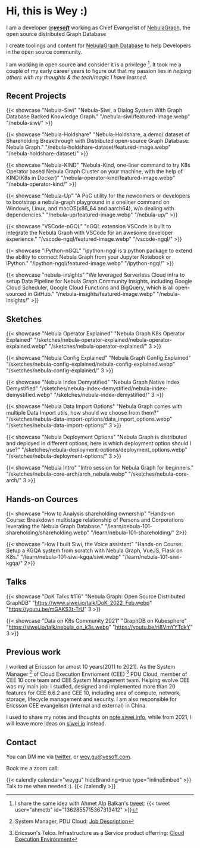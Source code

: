 # 



# Hi, this is Wey :)

I am a developer @***[vesoft](https://vesoft.com)*** working as Chief Evangelist of [NebulaGraph](https://nebula-graph.io/), the open source distributed Graph Database

I create toolings and content for [NebulaGraph Database](https://github.com/vesoft-inc) to help Developers in the open source community.

I am working in open source and consider it is a privilege [^1]. It took me a couple of my early career years to figure out that my passion lies in *helping others with my thoughts & the tech/magic I have learned*.

## Recent Projects

{{< showcase "Nebula-Siwi" "Nebula-Siwi, a Dialog System With Graph Database Backed Knowledge Graph." "/nebula-siwi/featured-image.webp" "/nebula-siwi/" >}}

{{< showcase "Nebula-Holdshare" "Nebula-Holdshare, a demo/ dataset of Shareholding Breakthrough with Distributed open-source Graph Database: Nebula Graph." "/nebula-holdshare-dataset/featured-image.webp" "/nebula-holdshare-dataset/" >}}

{{< showcase "Nebula-KIND" "Nebula-Kind, one-liner command to try K8s Operator based Nebula Graph Cluster on your machine, with the help of KIND(K8s in Docker)" "/nebula-operator-kind/featured-image.webp" "/nebula-operator-kind/" >}}

{{< showcase "Nebula-Up" "A PoC utility for the newcomers or developers to bootstrap a nebula-graph playground in a oneliner command on Windows, Linux, and macOS(x86_64 and aarch64), w/o dealing with dependencies." "/nebula-up/featured-image.webp" "/nebula-up/" >}}

{{< showcase "VSCode-nGQL" "nGQL extension VSCode is built to integrate the Nebula Graph with VSCode for an awesome developer experience." "/vscode-ngql/featured-image.webp" "/vscode-ngql/" >}}

{{< showcase "IPython-nGQL" "ipython-ngql is a python package to extend the ability to connect Nebula Graph from your Jupyter Notebook or IPython." "/ipython-ngql/featured-image.webp" "/ipython-ngql/" >}}

{{< showcase "nebula-insights" "We leveraged Serverless Cloud infra to setup Data Pipeline for Nebula Graph Community Insights, including Google Cloud Scheduler, Google Cloud Functions and BigQuery, which is all open-sourced in GitHub." "/nebula-insights/featured-image.webp" "/nebula-insights/" >}}

## Sketches

{{< showcase "Nebula Operator Explained" "Nebula Graph K8s Operator Explained" "/sketches/nebula-operator-explained/nebula-operator-explained.webp" "/sketches/nebula-operator-explained/" 3 >}}

{{< showcase "Nebula Config Explained" "Nebula Graph Config Explained" "/sketches/nebula-config-explained/nebula-config-explained.webp" "/sketches/nebula-config-explained/" 3 >}}

{{< showcase "Nebula Index Demystified" "Nebula Graph Native Index Demystified" "/sketches/nebula-index-demystified/nebula-index-demystified.webp" "/sketches/nebula-index-demystified/" 3 >}}

{{< showcase "Nebula Data Import Options" "Nebula Graph comes with multiple Data Import utils, how should we choose from them?" "/sketches/nebula-data-import-options/data_import_options.webp" "/sketches/nebula-data-import-options/" 3 >}}

{{< showcase "Nebula Deployment Options" "Nebula Graph is distributed and deployed in different options, here is which deployment option should I use?" "/sketches/nebula-deployment-options/deployment_options.webp" "/sketches/nebula-deployment-options/" 3 >}}

{{< showcase "Nebula Intro" "Intro session for Nebula Graph for beginners." "/sketches/nebula-core-arch/arch_nebula.webp" "/sketches/nebula-core-arch/" 3 >}}

## Hands-on Cources

{{< showcase "How to Analysis shareholding ownership" "Hands-on Course: Breakdown multistage relationship of Persons and Corporations leverating the Nebula Graph Database." "/learn/nebula-101-shareholding/shareholding.webp" "/learn/nebula-101-shareholding/" 2>}}

{{< showcase "How I built Siwi, the Voice assistant" "Hands-on Course: Setup a KGQA system from scratch with Nebula Graph, VueJS, Flask on K8s." "/learn/nebula-101-siwi-kgqa/siwi.webp" "/learn/nebula-101-siwi-kgqa/" 2>}}

## Talks

{{< showcase "DoK Talks #116" "Nebula Graph: Open Source Distributed GraphDB" "https://www.siwei.io/talk/DoK_2022_Feb.webp" "https://youtu.be/mGAKS3t-TrU" 3 >}}

{{< showcase "Data on K8s Community 2021" "GraphDB on Kubesphere" "https://siwei.io/talk/nebula_on_k3s.webp" "https://youtu.be/ri8VmYYTdkY" 3 >}}

## Previous work

I worked at Ericsson for amost 10 years(2011 to 2021).
As the System Manager [^3] of Cloud Execution Envrioment (CEE) [^2] PDU Cloud, member of CEE 10 core team and CEE System Management team. Helping evolve CEE was my main job: I studied, designed and implemented more than 20 features for CEE 6.6.2 and CEE 10, including area of compute, network, storage, lifecycle management and security.
I am also responsible for Ericsson CEE evangelism (internal and external) in China.

I used to share my notes and thoughts on [note.siwei.info](https://note.siwei.info/archives/), while from 2021, I will leave more ideas on [siwei.io](https://siwei.io) instead.


[^1]: I share the same idea with Ahmet Alp Balkan's [tweet](https://twitter.com/ahmetb/status/1362855715367313412):
{{< tweet user="ahmetb" id="1362855715367313412" >}}

[^2]: Ericsson's Telco. Infrastructure as a Service product offerring: [Cloud Execution Environment](https://www.ericsson.com/en/portfolio/cloud-software--services/cloud-core/cloud-infrastructure/nfvi/cloud-execution-environment)
[^3]: System Manager, PDU Cloud: [Job Description](https://www.linkedin.com/jobs/view/2541281375)


## Contact

You can DM me via [twitter](https://twitter.com/wey_gu), or [wey.gu@vesoft.com](mailto:wey.gu@vesoft.com).

Book me a zoom call:

{{< calendly calendar="weygu" hideBranding=true type="inlineEmbed" >}}
    Talk to me when needed :).
{{< /calendly >}}

